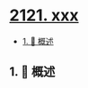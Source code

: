 # [2121. xxx](https://github.com/Tdahuyou/TNotes.leetcode/tree/main/notes/2121.%20xxx)

<!-- region:toc -->

- [1. 📝 概述](#1--概述)

<!-- endregion:toc -->

## 1. 📝 概述

